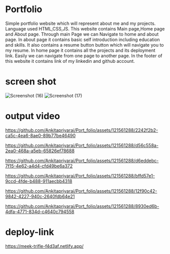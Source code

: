 # Portfolio
Simple portfolio website which will represent about me and my projects. Language used HTML,CSS,JS. This website contains Main page,Home page and About page. Through main Page we can Navigate to home and about page. In about page it contains basic self introduction including education and skills. It also contains a resume button button which will navigate you to my resume.
In home page it contains all the projects and its deployment link. Easily we can navigate from one page to another page. In the footer of this website it contains link of my linkedin and github account.

# screen shot
![Screenshot (16)](https://github.com/Ankitapriyarai/Port_folio/assets/121561288/5dec4947-b0ec-4085-9dba-098f0e64a4c0)
![Screenshot (17)](https://github.com/Ankitapriyarai/Port_folio/assets/121561288/e1cbef54-71e7-4b9c-8993-d16ad55ef4ed)

# output video

https://github.com/Ankitapriyarai/Port_folio/assets/121561288/2242f2b2-ca5c-4ea6-8ae0-89b77be46490

https://github.com/Ankitapriyarai/Port_folio/assets/121561288/d56c558a-2ea0-468a-a5eb-65826ef78688

https://github.com/Ankitapriyarai/Port_folio/assets/121561288/d6eddebc-7f15-4e62-a4d4-cfd49be6a372

https://github.com/Ankitapriyarai/Port_folio/assets/121561288/bffd57e1-9ccd-4fde-b488-911aecbb4318

https://github.com/Ankitapriyarai/Port_folio/assets/121561288/12f90c42-9842-4227-940c-2640fdb64e21


https://github.com/Ankitapriyarai/Port_folio/assets/121561288/8930ed6b-4dfa-4771-834d-c4640c794558


# deploy-link
https://meek-trifle-f4d3af.netlify.app/
